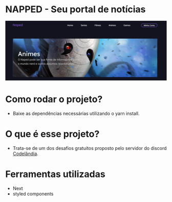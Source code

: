 # NAPPED - Seu portal de notícias

![](./src/img/project-apresentation.png)

# Como rodar o projeto?

* Baixe as dependências necessárias utilizando o yarn install.

# O que é esse projeto?

* Trata-se de um dos desafios gratuitos proposto pelo servidor do discord [Codelândia](https://discordapp.com/channels/853354677411905578/853363178901733387).

# Ferramentas utilizadas

* Next
* styled components
